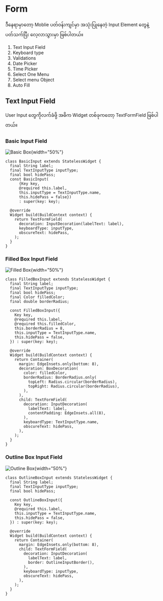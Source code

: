# Form

ဒီနေရာမှာတော့ Moblie ပတ်ဝန်းကျင်မှာ အသုံးပြုနေတဲ့ Input Element တွေနဲ့ ပတ်သက်ပြီး လေ့လာသွားမှာ ဖြစ်ပါတယ်။ 

1. Text Input Field
2. Keyboard type
3. Validations
4. Date Picker
5. Time Picker
6. Select One Menu
7. Select menu Object
8. Auto Fill

## Text Input Field

User Input တွေကိုလက်ခံဖို့ အဓိက Widget တစ်ခုကတော့ TextFormField ဖြစ်ပါတယ်။ 

### Basic Input Field

![Basic Box](images/basic-input.png){width="50%"}

```
class BasicInput extends StatelessWidget {
  final String label;
  final TextInputType inputType;
  final bool hidePass;
  const BasicInput(
      {Key key,
      @required this.label,
      this.inputType = TextInputType.name,
      this.hidePass = false})
      : super(key: key);

  @override
  Widget build(BuildContext context) {
    return TextFormField(
      decoration: InputDecoration(labelText: label),
      keyboardType: inputType,
      obscureText: hidePass,
    );
  }
}
```

### Filled Box Input Field

![Filled Box](images/filled-input.png){width="50%"}

```
class FilledBoxInput extends StatelessWidget {
  final String label;
  final TextInputType inputType;
  final bool hidePass;
  final Color filledColor;
  final double borderRadius;

  const FilledBoxInput({
    Key key,
    @required this.label,
    @required this.filledColor,
    this.borderRadius = 8,
    this.inputType = TextInputType.name,
    this.hidePass = false,
  }) : super(key: key);

  @override
  Widget build(BuildContext context) {
    return Container(
      margin: EdgeInsets.only(bottom: 8),
      decoration: BoxDecoration(
        color: filledColor,
        borderRadius: BorderRadius.only(
          topLeft: Radius.circular(borderRadius),
          topRight: Radius.circular(borderRadius),
        ),
      ),
      child: TextFormField(
        decoration: InputDecoration(
          labelText: label,
          contentPadding: EdgeInsets.all(8),
        ),
        keyboardType: TextInputType.name,
        obscureText: hidePass,
      ),
    );
  }
}
```

### Outline Box Input Field

![Outline Box](images/outline-input.png){width="50%"}

```
class OutlineBoxInput extends StatelessWidget {
  final String label;
  final TextInputType inputType;
  final bool hidePass;

  const OutlineBoxInput({
    Key key,
    @required this.label,
    this.inputType = TextInputType.name,
    this.hidePass = false,
  }) : super(key: key);

  @override
  Widget build(BuildContext context) {
    return Container(
      margin: EdgeInsets.only(bottom: 8),
      child: TextFormField(
        decoration: InputDecoration(
          labelText: label,
          border: OutlineInputBorder(),
        ),
        keyboardType: inputType,
        obscureText: hidePass,
      ),
    );
  }
}
```
